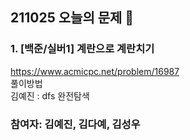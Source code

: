 ## 211025 오늘의 문제 📝
### 1. [백준/실버1] 계란으로 계란치기
https://www.acmicpc.net/problem/16987  
풀이방법  
김예진 : dfs 완전탐색


### 참여자: 김예진, 김다예, 김성우
